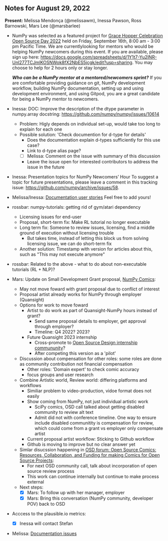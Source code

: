 ## Notes for August 29, 2022

**Present:** Melissa Mendonça (@melissawm), Inessa Pawson, Ross Barnowski, Mars Lee (@marsbarlee)

- NumPy was selected as a featured project for [Grace Hopper Celebration Open Source Day 2022](
https://ghc.anitab.org/programs-and-awards/open-source-day/) held on Friday, September 16th, 8:00 am - 3:00 pm Pacific Time. 
We are currentlylooking for mentors who would be helping NumPy newcomers during this event. If you are available, please sign up here:
https://docs.google.com/spreadsheets/d/1Y1t7-Yu2INR-Unl277TCJmlKOSNWok8fX2NbES5jcgk/edit?usp=sharing.
You may choose to help for 2 hours only or stay longer.

  ***Who can be a NumPy mentor at a mentored/newcomers sprint?***
If you are comfortable providing guidance on git, NumPy development workflow, building NumPy documentation, setting up and using development environment, and using Gitpod, you are a great candidate for being a NumPy mentor to newcomers.

- Inessa: DOC: Improve the description of the dtype parameter in numpy.array docstring: https://github.com/numpy/numpy/issues/10614
    - Problem: Higly depends on individual set-up, would take too long to explain for each one
    - Possible solution: 'Check documention for d-type for details'
        - Does the documentation explain d-types sufficiently for this use case?
        - Link to d-type alias page?
        - [ ] Melissa: Comment on the issue with summary of this discussion
        - Leave the issue open for interested contributors to address the issue in the future

- Inessa: Presentation topics for NumPy Newcomers’ Hour 
To suggest a topic for future presentations, please leave a comment in this tracking issue: https://github.com/numpy/archive/issues/58.

- Melissa/Inessa: [Documentation user stories](https://github.com/numpy/numpy/issues/22089)
  Feel free to add yours!

- rossbar: numpy-tutorials: getting rid of gym/atari dependency
  * Licensing issues for end-user
  * Proposal, short-term fix: Make RL tutorial no longer executable
  * Long term fix: Someone to review issues, licensing, find a middle ground of execution without licensing trouble
      * But takes time, instead of letting this block us from solving licensing issue, we can do short-term fix
  * Another solution: Timestamp with version for articles about this, such as "This may not execute anymore"

- rossbar: Related to the above - what to do about non-executable tutorials (RL + NLP)?

- Mars: Update on Small Development Grant proposal, [NumPy Comics](https://docs.google.com/document/d/14O9Z368nhZ8Dc6pd37XbDa5tGa86_zLlcgcCotbUw7Y/edit?usp=sharing):
    - May not move foward with grant proposal due to conflict of interest
    - Proposal artist already works for NumPy through employer (Quansight)
    - Options for work to move foward
        - Artist to do work as part of Quansight-NumPy hours instead of grant?
            - Send same proposal details to employer, get approval through employer?
            - Timeline: Q4 2022? 2023?
        - Future Quansight 2023 internship
            - Cross-promote to [Open Source Design internship commununity](https://discourse.opensourcedesign.net/t/continuing-conversations-about-fellowships-internships-in-open-source-design/2722/13)?
            - After competing this version as a 'pilot'
    - Discussion about compensation for other roles: some roles are done as community contribution not financial compensation
        - Other roles: 'Domain expert' to check comic accuracy
        - focus groups and user research
    - Combine Artistic world, Review world: differing platforms and workflows
        - Similiar problem to video-production, vidoe format does not easily 
        - Show coming from NumPy, not just individual artistic work
            - SciPy comics, OSD call talked about getting disabled community to review alt text
            - Admit did not with conference timeline. One way to ensure include disabled communitity is compensation for review, which could come from a grant vs employer only compensate artist
        - Current proposal artist  workflow: Sticking to Github workflow
        - Github is moving to improve but no clear answer yet
    - Simlar disucssion happening in [OSD forum: Open Source Comics: Resources, Collaboration, and Funding for making Comics for Open Source Projects](https://discourse.opensourcedesign.net/t/open-source-comics-resources-collaboration-and-funding-for-making-comics-for-open-source-projects/3130): 
        - For next OSD community call, talk about incorporation of open source review process
        - This work can continue internally but continue to make process external
    - Next steps:
        - [x] Mars: To follow up with her manager, employer
        - [x] Mars: Bring this conversation (NumPy community, developer POV) back to OSD

- Acccess to the plausible.io metrics:
   - [x] Inessa will contact Stefan

- Melissa: [Documentation issues](https://github.com/numpy/numpy/labels/04%20-%20Documentation)
